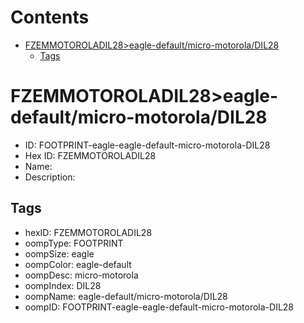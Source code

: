 



Contents
========

* [FZEMMOTOROLADIL28>eagle-default/micro-motorola/DIL28](#fzemmotoroladil28eagle-defaultmicro-motoroladil28)
	* [Tags](#tags)

# FZEMMOTOROLADIL28>eagle-default/micro-motorola/DIL28

- ID: FOOTPRINT-eagle-eagle-default-micro-motorola-DIL28
- Hex ID: FZEMMOTOROLADIL28
- Name: 
- Description: 

## Tags

- hexID: FZEMMOTOROLADIL28
- oompType: FOOTPRINT
- oompSize: eagle
- oompColor: eagle-default
- oompDesc: micro-motorola
- oompIndex: DIL28
- oompName: eagle-default/micro-motorola/DIL28
- oompID: FOOTPRINT-eagle-eagle-default-micro-motorola-DIL28
